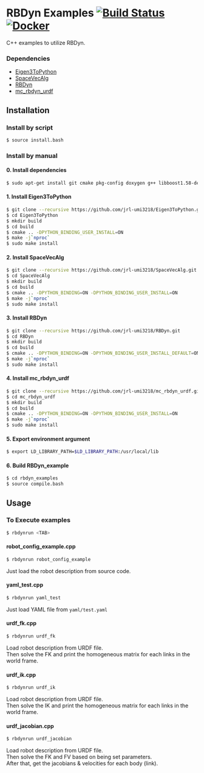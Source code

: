 # RBDyn Examples [![Build Status](https://travis-ci.org/RyodoTanaka/rbdyn_examples.svg?branch=master)](https://travis-ci.org/RyodoTanaka/rbdyn_examples) [![Docker](https://img.shields.io/badge/rbdyn_example-latest-blue.svg?style=popout&logo=docker)](https://cloud.docker.com/repository/docker/ryodo/rbdyn_examples)
C++ examples to utilize RBDyn.  

### Dependencies

- [Eigen3ToPython](https://github.com/jrl-umi3218/Eigen3ToPython)
- [SpaceVecAlg](https://github.com/jrl-umi3218/SpaceVecAlg)
- [RBDyn](https://github.com/jrl-umi3218/RBDyn)
- [mc_rbdyn_urdf](https://github.com/jrl-umi3218/mc_rbdyn_urdf)

## Installation
### Install by script
```bash
$ source install.bash
```

### Install by manual
#### 0. Install dependencies
```bash
$ sudo apt-get install git cmake pkg-config doxygen g++ libboost1.58-dev libboost1.58-all-dev libeigen3-dev libyaml-cpp-dev python-pip python2.7-dev make libtinyxml2-dev libnotify-bin -y
```

#### 1. Install Eigen3ToPython
```bash
$ git clone --recursive https://github.com/jrl-umi3218/Eigen3ToPython.git
$ cd Eigen3ToPython
$ mkdir build
$ cd build
$ cmake .. -DPYTHON_BINDING_USER_INSTALL=ON
$ make -j`nproc`
$ sudo make install
```

#### 2. Install SpaceVecAlg
```bash
$ git clone --recursive https://github.com/jrl-umi3218/SpaceVecAlg.git
$ cd SpaceVecAlg
$ mkdir build
$ cd build
$ cmake .. -DPYTHON_BINDING=ON -DPYTHON_BINDING_USER_INSTALL=ON
$ make -j`nproc`
$ sudo make install
```

#### 3. Install RBDyn
```bash
$ git clone --recursive https://github.com/jrl-umi3218/RBDyn.git
$ cd RBDyn
$ mkdir build
$ cd build
$ cmake .. -DPYTHON_BINDING=ON -DPYTHON_BINDING_USER_INSTALL_DEFAULT=ON -DPYTHON_BINDING_USER_INSTALL=ON
$ make -j`nproc`
$ sudo make install
```

#### 4. Install mc_rbdyn_urdf
```bash
$ git clone --recursive https://github.com/jrl-umi3218/mc_rbdyn_urdf.git
$ cd mc_rbdyn_urdf
$ mkdir build
$ cd build
$ cmake .. -DPYTHON_BINDING=ON -DPYTHON_BINDING_USER_INSTALL=ON
$ make -j`nproc`
$ sudo make install
```

#### 5. Export environment argument
```bash
$ export LD_LIBRARY_PATH=$LD_LIBRARY_PATH:/usr/local/lib
```

#### 6. Build RBDyn_example
```bash
$ cd rbdyn_examples
$ source compile.bash
```
## Usage
### To Execute examples
```bash
$ rbdynrun <TAB>
```

#### robot_config_example.cpp
```bash
$ rbdynrun robot_config_example
```
Just load the robot description from source code.

#### yaml_test.cpp
```bash
$ rbdynrun yaml_test
```
Just load YAML file from `yaml/test.yaml`

#### urdf_fk.cpp
```bash
$ rbdynrun urdf_fk
```
Load robot description from URDF file.  
Then solve the FK and print the homogeneous matrix for each links in the world frame.

#### urdf_ik.cpp
```bash
$ rbdynrun urdf_ik
```
Load robot description from URDF file.  
Then solve the IK and print the homogeneous matrix for each links in the world frame.

#### urdf_jacobian.cpp
```bash
$ rbdynrun urdf_jacobian
```

Load robot description from URDF file.  
Then solve the FK and FV based on being set parameters.  
After that, get the jacobians & velocities for each body (link).
